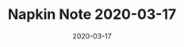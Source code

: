 ---
layout: post
title: "Napkin Note 2020-03-17"
date: 2020-03-17
excerpt: "SPA 논문 8편을 수집해서 읽고 있다. 나는 웹 애플리케이션은 네이티브 애플리케이션과 닮..."
tags: []
comments: false
---